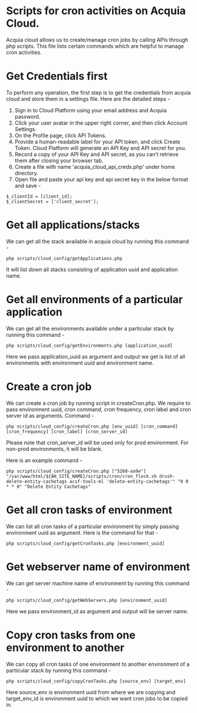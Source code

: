 Scripts for cron activities on Acquia Cloud.
================================================================================

Acquia cloud allows us to create/manage cron jobs by calling APIs through php scripts.
This file lists certain commands which are helpful to manage cron activities.

# Get Credentials first

To perform any operation, the first step is to get the credentials from acquia cloud and store them in a settings file. Here are the detailed steps - 

1. Sign in to Cloud Platform using your email address and Acquia password.
2. Click your user avatar in the upper right corner, and then click Account Settings.
3. On the Profile page, click API Tokens.
4. Provide a human-readable label for your API token, and click Create Token. Cloud Platform will generate an API Key and API secret for you.
5. Record a copy of your API Key and API secret, as you can’t retrieve them after closing your browser tab.
6. Create a file with name 'acquia_cloud_api_creds.php' under home directory.
7. Open file and paste your api key and api secret key in the below format and save -

```
$_clientId = [client_id];
$_clientSecret = ['client_secret'];
```

# Get all applications/stacks 

We can get all the stack available in acquia cloud by running this command - 
```
php scripts/cloud_config/getApplications.php
```

It will list down all stacks consisting of application uuid and application name.

# Get all environments of a particular application

We can get all the environments available under a particular stack by running this command - 
```
php scripts/cloud_config/getEnvironments.php [application_uuid]
```

Here we pass application_uuid as argument and output we get is list of all environments with environment uuid and
environment name.

# Create a cron job

We can create a cron job by running script in createCron.php. We require to pass environment uuid, cron command, cron frequency, cron label and cron server id as arguments. Command - 
```
php scripts/cloud_config/createCron.php [env_uuid] [cron_command] [cron_frequency] [cron_label] [cron_server_id]
```
Please note that cron_server_id will be used only for prod environment. For non-prod environments, it will be blank.

Here is an example command - 
```
php scripts/cloud_config/createCron.php ["5268-aa9e"] "/var/www/html/${AH_SITE_NAME}/scripts/cron/cron_flock.sh drush-delete-entity-cachetags acsf-tools-ml 'delete-entity-cachetags'" "0 0 * * 0" "Delete Entity Cachetags"
```

# Get all cron tasks of environment

We can list all cron tasks of a particular environment by simply passing environment uuid as argument. Here is the
command for that - 
```
php scripts/cloud_config/getCronTasks.php [environment_uuid]
```

# Get webserver name of environment

We can get server machine name of environment by running this command - 
```
php scripts/cloud_config/getWebServers.php [environment_uuid]
```

Here we pass environment_id as argument and output will be server name.

# Copy cron tasks from one environment to another 

We can copy all cron tasks of one environment to another environment of a particular stack by running this command  -
```
php scripts/cloud_config/copyCronTasks.php [source_env] [target_env]
```

Here source_env is environment uuid from where we are copying and target_env_id is environment uuid to which we want cron jobs to be copied in.